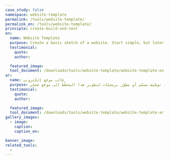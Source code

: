 ```yaml
---
case_study: false
namespace: website-template
permalink: /tools/website-template/
permalink_en: /tools/website-template/
principle: create-build-and-test
en:
  name: Website Template
  purpose: Create a basic sketch of a website. Start simple, but later on you could involve a designer or developer to develop it into an actual site.
  testimonial:
    quote:
    author:

  featured_image:
  tool_document: /downloads/tools/website-template/website-template-en.pdf
ar:
  name: قالب موقع إلكتروني
  purpose: أنشئ مخطّطًا أساسيًّا لموقع إلكتروني. ابدأ بشكل مبسّط، ولكن يمكنك فيما بعد توظيف مصمّم أو مطوّر برمجيّات لتطوير هذا المخطّط إلى موقع فعلي.
  testimonial:
    quote:
    author:

  featured_image:
  tool_document: /downloads/tools/website-template/website-template-ar.pdf
gallery_images:
  - image:
    caption:
    caption_en:

banner_image:
related_tools:
  -
---
```

